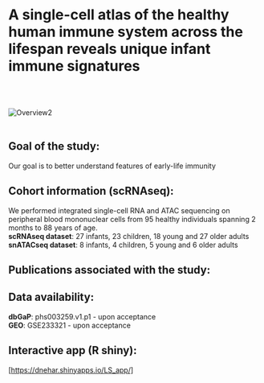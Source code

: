 # A single-cell atlas of the healthy human immune system across the lifespan reveals unique infant immune signatures
<br/>
<br/>

![Overview2](https://github.com/user-attachments/assets/5874c1d5-72a5-422a-9872-13c4f1b99502)
<br/>
<br/>

## Goal of the study: 
Our goal is to better understand features of early-life immunity

## Cohort information (scRNAseq):

We performed integrated single-cell RNA and ATAC sequencing on peripheral blood mononuclear cells from 95 healthy individuals spanning 2 months to 88 years of age. <br/>
**scRNAseq dataset**: 27 infants, 23 children, 18 young and 27 older adults <br/>
**snATACseq dataset**: 8 infants, 4 children, 5 young and 6 older adults <br/>

## Publications associated with the study:


## Data availability: 
**dbGaP**: phs003259.v1.p1 - upon acceptance <br/>
**GEO**: GSE233321 - upon acceptance <br/>

## Interactive app (R shiny): 
[https://dnehar.shinyapps.io/LS_app/]

[https://dnehar.shinyapps.io/LS_app/]: https://dnehar.shinyapps.io/LS_app/
